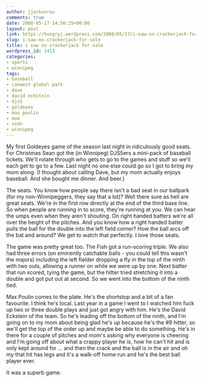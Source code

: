 ```yaml
---
author: jjackunrau
comments: true
date: 2008-05-17 14:50:25+00:00
layout: post
link: https://hungryj.wordpress.com/2008/05/17/i-saw-no-crackerjack-for-sale/
slug: i-saw-no-crackerjack-for-sale
title: i saw no crackerjack for sale
wordpress_id: 1413
categories:
- sports
- winnipeg
tags:
- baseball
- canwest global park
- dave
- david eckstein
- djs5
- goldeyes
- max poulin
- mom
- sean
- winnipeg
---
```


My first Goldeyes game of the season last night in ridiculously good seats. For Christmas Sean got the (in Winnipeg) DJS5ers a mini-pack of baseball tickets. We'll rotate through who gets to go to the games and stuff so we'll each get to go to a few. Last night no one else could go so I got to bring my mom along. (I thought about calling Dave, but my mom actually enjoys baseball. And she bought me dinner. And beer.)

The seats. You know how people say there isn't a bad seat in our ballpark (for my non-Winnipeggers, they say that a lot)? Well there sure as hell are great seats. We're in the first row directly at the end of the third base line. So when people are running in to score, they're running at you. We can hear the umps even when they aren't shouting. On right handed batters we're all over the height of the pitches. And you know how a right handed batter pulls the ball for the double into the left field corner? How the ball arcs off the bat and around? We get to watch that perfectly. I love those seats.

The game was pretty great too. The Fish got a run-scoring triple. We also had three errors (on eminently catchable balls - you could tell this wasn't the majors) including the left fielder dropping a fly in the top of the ninth with two outs, allowing a runner on while we were up by one. Next batter that run scored, tying the game, but the hitter tried stretching it into a double and got put out at second. So we went into the bottom of the ninth tied.

Max Poulin comes to the plate. He's the shortstop and a bit of a fan favourite. I think he's local. Last year in a game I went to I watched him fuck up two or three double plays and just got angry with him. He's the David Eckstein of the team. So he's leading off the bottom of the ninth, and I'm going on to my mom about being glad he's up because he's the #9 hitter, so we'll get the top of the order up and maybe be able to do something. He's in there for a couple of pitches and mom's asking why everyone is cheering and I'm going off about what a crappy player he is, how he can't hit and is only kept around for ... and then the crack and the ball is in the air and oh my that hit has legs and it's a walk-off home run and he's the best ball player ever. 

It was a superb game.
